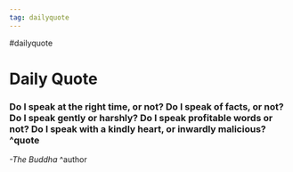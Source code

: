 ```yaml
---
tag: dailyquote
---
```


#dailyquote

# Daily Quote

### Do I speak at the right time, or not? Do I speak of facts, or not? Do I speak gently or harshly? Do I speak profitable words or not? Do I speak with a kindly heart, or inwardly malicious? ^quote
*-The Buddha* ^author
